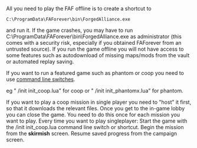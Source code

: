 All you need to play the FAF offline is to create a shortcut to

`C:\ProgramData\FAForever\bin\ForgedAlliance.exe`

and run it. If the game crashes, you may have to run
C:\\ProgramData\\FAForever\\bin\\ForgedAlliance.exe as administrator
(this comes with a security risk, especially if you obtained FAForever
from an untrusted source). If you run the game offline you will not have
access to some features such as autodownload of missing maps/mods from
the vault or automated replay saving.

If you want to run a featured game such as phantom or coop you need to
use [command line switches](Command_Line_Switches "wikilink").

eg " /init init_coop.lua" for coop or " /init init_phantomx.lua" for
phantom.

If you want to play a coop mission in single player you need to "host"
it first, so that it downloads the relevant files.
Once you get to the in-game lobby you can close the game.
You need to do this once for each mission you want to play.
Every time you want to play singleplayer:
Start the game with the /init init_coop.lua command line switch or
shortcut.
Begin the mission from the **skirmish** screen.
Resume saved progress from the campaign screen.